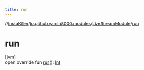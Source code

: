 ```yaml
---
title: run
---
```

//[InstaKiller](../../../index.html)/[io.github.yamin8000.modules](../index.html)/[LiveStreamModule](index.html)/[run](run.html)



# run



[jvm]\
open override fun [run](run.html)(): [Int](https://kotlinlang.org/api/latest/jvm/stdlib/kotlin/-int/index.html)




